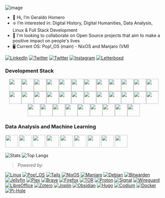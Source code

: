 ![image](https://user-images.githubusercontent.com/70844369/214718557-cfae56a9-07f7-4cd3-8464-1e379acccfd5.png)

- 👋 Hi, I’m Geraldo Homero
- ❇️ I’m interested in: Digital History, Digital Humanities, Data Analysis, Linux & Full Stack Development
- 💞️ I'm looking to collaborate on Open Source projects that aim to make a positive impact on people's lives
- 🖥️ Current OS: Pop!_OS (main) - NixOS and Manjaro (VM)

[![LinkedIn](https://img.shields.io/badge/LinkedIn-%230077B5.svg?style=for-the-badge&logo=linkedin&logoColor=white)](https://linkedin.com/in/geraldohomero/)
[![Twitter](https://img.shields.io/badge/Bluesky-006dc8.svg?style=for-the-badge&logo=bluesky&logoColor=white)](https://bsky.app/profile/geraldohomero.bsky.social)
[![Twitter](https://img.shields.io/badge/Twitter-%23000000.svg?style=for-the-badge&logo=x&logoColor=white)](https://twitter.com/geraldohomero)
[![Instagram](https://img.shields.io/badge/Instagram-%23E4405F.svg?style=for-the-badge&logo=Instagram&logoColor=white)](https://instagram.com/geraldohomero)
[![Letterboxd](https://img.shields.io/badge/Letterboxd-%23000000.svg?style=for-the-badge&logo=letterboxd&logoColor=white)](https://letterboxd.com/geraldohomero/)

### Development Stack

<div style="display: flex; flex-wrap: wrap; justify-content: center; align-items: center;">
  <a href="https://www.linux.org/" target="_blank"><img src="https://cdn.jsdelivr.net/gh/devicons/devicon/icons/linux/linux-original.svg" width="40" height="40"/></a>
  <a href="https://www.debian.org/" target="_blank"><img src="https://cdn.jsdelivr.net/gh/devicons/devicon/icons/debian/debian-original.svg" width="40" height="40"/></a>
  <a href="https://nixos.org/" target="_blank"><img src="https://cdn.jsdelivr.net/gh/devicons/devicon/icons/nixos/nixos-original.svg" width="40" height="40"/></a>
  <a href="https://ubuntu.com/" target="_blank"><img src="https://cdn.jsdelivr.net/gh/devicons/devicon@latest/icons/ubuntu/ubuntu-original.svg" width="40" height="40"/></a>
  <a href="https://archlinux.org/" target="_blank"><img src="https://cdn.jsdelivr.net/gh/devicons/devicon@latest/icons/archlinux/archlinux-original.svg" width="40" height="40"/></a>
  <a href="https://www.gnu.org/software/bash/" target="_blank"><img src="https://img.icons8.com/?size=100&id=9MJf0ngDwS8z&format=png&color=000000" width="40" height="40"/></a>
  <a href="https://www.docker.com/" target="_blank"><img src="https://cdn.jsdelivr.net/gh/devicons/devicon/icons/docker/docker-original.svg" width="40" height="40"/></a>
  <a href="https://git-scm.com/" target="_blank"><img src="https://cdn.jsdelivr.net/gh/devicons/devicon/icons/git/git-original.svg" width="40" height="40"/></a>
  <a href="https://github.com/" target="_blank"><img src="https://img.icons8.com/glyph-neue/64/FFFFFF/github.png" width="40" height="40"/></a>
  <a href="https://www.uml.org/" target="_blank"><img src="https://cdn.jsdelivr.net/gh/devicons/devicon@latest/icons/unifiedmodelinglanguage/unifiedmodelinglanguage-original.svg" width="40" height="40"/></a>
  <a href="https://www.ecma-international.org/" target= "_blank"><img src="https://cdn.jsdelivr.net/gh/devicons/devicon/icons/javascript/javascript-original.svg" width= "40" height= "40"/></a>
  <a href="https://www.typescriptlang.org/" target="_blank"><img src="https://cdn.jsdelivr.net/gh/devicons/devicon@latest/icons/typescript/typescript-original.svg" width="40" height="40"/></a>
  <a href="https://nodejs.org/"  target= "_blank"><img src="https://cdn.jsdelivr.net/gh/devicons/devicon/icons/nodejs/nodejs-original.svg" width= "40" height= "40"/></a>
  <a href="https://reactjs.org/" target= "_blank"><img src="https://cdn.jsdelivr.net/gh/devicons/devicon/icons/react/react-original.svg" width= "40" height= "40"/></a>
  <a href="https://nextjs.org/" target="_blank"><img src="https://cdn.jsdelivr.net/gh/devicons/devicon@latest/icons/nextjs/nextjs-original.svg" width="40" height="40"/></a>
  <a href="https://expo.dev" target="_blank"><img src="https://img.icons8.com/?size=100&id=4YmrqudTVJhf&format=png&color=000000" width="40" height="40"/></a>
  <a href="https://docs.microsoft.com/en-us/dotnet/csharp/" target= "_blank"><img src= "https://cdn.jsdelivr.net/gh/devicons/devicon/icons/csharp/csharp-original.svg" width= "40" height= "40"/></a>
  <a href="https://dotnet.microsoft.com/download/dotnet-core/" target= "_blank"><img src= "https://cdn.jsdelivr.net/gh/devicons/devicon/icons/dotnetcore/dotnetcore-original.svg" width= "40" height= "40"/></a>
  <a href="https://dotnet.microsoft.com/" target= "_blank"><img src= "https://cdn.jsdelivr.net/gh/devicons/devicon/icons/dot-net/dot-net-plain-wordmark.svg" width= "40" height= "40"/></a>
  <a href="https://html.spec.whatwg.org/" target="_blank"><img src="https://cdn.jsdelivr.net/gh/devicons/devicon/icons/html5/html5-original.svg" width="40" height="40"/></a>
  <a href="https://www.w3.org/Style/CSS/" target="_blank"><img src="https://cdn.jsdelivr.net/gh/devicons/devicon/icons/css3/css3-original.svg"  width="40" height="40"/></a>
  <a href="https://sass-lang.com/" target="_blank"><img src="https://cdn.jsdelivr.net/gh/devicons/devicon/icons/sass/sass-original.svg" width="40" height="40"/></a>
  <a href="https://tailwindcss.com/" target="_blank"><img src="https://cdn.jsdelivr.net/gh/devicons/devicon@latest/icons/tailwindcss/tailwindcss-original.svg" width= "40" height= "40"/></a>
  <a href="https://getbootstrap.com/" target= "_blank"><img src= "https://cdn.jsdelivr.net/gh/devicons/devicon/icons/bootstrap/bootstrap-original.svg" width= "40" height= "40"/></a>
  <a href="https://insomnia.rest/" target= "_blank"><img src="https://cdn.jsdelivr.net/gh/devicons/devicon@latest/icons/insomnia/insomnia-original.svg" width= "40" height= "40"/></a>
  <a href="https://www.mysql.com/" target= "_blank"><img src="https://cdn.jsdelivr.net/gh/devicons/devicon@latest/icons/mysql/mysql-original-wordmark.svg" width= "40" height= "40"/></a>
  <a href="https://www.microsoft.com/sqlserver/" target= "_blank"><img src="https://cdn.jsdelivr.net/gh/devicons/devicon@latest/icons/microsoftsqlserver/microsoftsqlserver-original.svg" width= "40" height= "40"/></a>
  <a href="https://www.mongodb.com/" target= "_blank"><img src="https://cdn.jsdelivr.net/gh/devicons/devicon@latest/icons/mongodb/mongodb-original-wordmark.svg" width= "40" height= "40"/></a>
  <a href="https://www.sqlite.org/index.html" target= "_blank"> <img src="https://cdn.jsdelivr.net/gh/devicons/devicon@latest/icons/sqlite/sqlite-original.svg" width= "40" height= "40"/></a>
  <a href="https://azure.microsoft.com/en-us/" target= "_blank"><img src= "https://cdn.jsdelivr.net/gh/devicons/devicon/icons/azure/azure-original.svg" width= "40" height= "40"/></a>
  <a href="https://gohugo.io/" target="_blank"><img src="https://cdn.jsdelivr.net/gh/devicons/devicon/icons/hugo/hugo-original.svg" width="40" height="40"/></a>
  <a href="https://www.gimp.org/" target="_blank"><img src="https://cdn.jsdelivr.net/gh/devicons/devicon/icons/gimp/gimp-original.svg" width="40" height="40"/></a>
  <a href="https://www.figma.com/" target="_blank"><img src="https://cdn.jsdelivr.net/gh/devicons/devicon/icons/figma/figma-original.svg" width="40" height="40"/></a>
</div>
<div>
<h3> Data Analysis and Machine Learning </h3>
<a href="https://python.org/" target="_blank"><img src="https://cdn.jsdelivr.net/gh/devicons/devicon/icons/python/python-original.svg" width="40" height="40"/></a>
<a href="https://spyder-ide.org/" target="_blank"><img src="https://cdn.jsdelivr.net/gh/devicons/devicon@latest/icons/spyder/spyder-plain.svg" width="40" height="40"/></a>
<a href="https://anaconda.org/" target="_blank"><img src="https://cdn.jsdelivr.net/gh/devicons/devicon@latest/icons/anaconda/anaconda-original.svg" width="40" height="40"/></a>
<a href="https://pytorch.org/" target="_blank"><img src="https://cdn.jsdelivr.net/gh/devicons/devicon@latest/icons/pytorch/pytorch-original.svg" width="40" height="40"/></a>
<a href="https://pandas.pydata.org/" target="_blank"><img src="https://cdn.jsdelivr.net/gh/devicons/devicon/icons/pandas/pandas-original.svg" width="40" height="40"/></a>
<a href="https://scikit-learn.org/stable/" target="_blank"><img src="https://cdn.jsdelivr.net/gh/devicons/devicon@latest/icons/scikitlearn/scikitlearn-original.svg" width="40" height="40"/></a>
<a href="https://jupyter.org/" target="_blank"><img src="https://cdn.jsdelivr.net/gh/devicons/devicon/icons/jupyter/jupyter-original.svg" width="40" height="40"/></a>
<a href="https://r-project.org/" target="_blank"><img src="https://cdn.jsdelivr.net/gh/devicons/devicon/icons/r/r-original.svg" width="40" height="40"/></a>
<a href="https://rstudio.com/" target="_blank"><img src="https://cdn.jsdelivr.net/gh/devicons/devicon/icons/rstudio/rstudio-original.svg" width="40" height="40"/></a>
</div>

![Stats](http://github-readme-stats-neon-phi.vercel.app/api?username=geraldohomero&show_icons=true&theme=transparent&bg_color=00000000&hide_border=true)
![Top Langs](https://github-readme-stats-neon-phi.vercel.app/api/top-langs/?username=geraldohomero&layout=compact&theme=transparent&bg_color=00000000&langs_count=8&hide_border=true&hide=markdown&exclude_repo=geraldohomero.github.io&)

>*Powered by:*

[![Linux](https://img.shields.io/badge/Linux-FCC624?style=for-the-badge&logo=linux&logoColor=black)](https://linux.org/)
[![Pop!\_OS](https://img.shields.io/badge/pop!\_os-48B9C7?style=for-the-badge&logo=popos&logoColor=white)](https://pop.system76.com/)
[![Tails](https://img.shields.io/badge/Tails%20-56347C?&style=for-the-badge&logo=tails&logoColor=white)](https://tails.boum.org/)
[![NixOS](https://img.shields.io/badge/nixos-5277C3.svg?style=for-the-badge&logo=nixos&logoColor=white)](https://nixos.org/)
[![Manjaro](https://img.shields.io/badge/Manjaro-35BF5C?style=for-the-badge&logo=Manjaro&logoColor=white)](https://manjaro.org/)
[![Debian](https://img.shields.io/badge/Debian-D70A53?style=for-the-badge&logo=debian&logoColor=white)](https://debian.org/)
[![Bitwarden](https://img.shields.io/badge/bitwarden-%23175DDC.svg?style=for-the-badge&logo=bitwarden&logoColor=white)](https://bitwarden.com/)
[![Jellyfin](https://img.shields.io/badge/jellyfin-%23000B25.svg?style=for-the-badge&logo=Jellyfin&logoColor=00A4DC)](https://jellyfin.org/)
[![Plex](https://img.shields.io/badge/plex-%23E5A00D.svg?style=for-the-badge&logo=plex&logoColor=white)](https://www.plex.tv/)
[![Brave](https://img.shields.io/badge/Brave-FB542B?style=for-the-badge&logo=Brave&logoColor=white)](https://brave.com/)
[![Firefox](https://img.shields.io/badge/Firefox-FF7139?style=for-the-badge&logo=Firefox-Browser&logoColor=white)](https://www.mozilla.org/)
[![TOR](https://img.shields.io/badge/tor-%237E4798.svg?style=for-the-badge&logo=tor-project&logoColor=white)](https://www.torproject.org/)
[![Proton](https://img.shields.io/badge/Proton-6D4AFF.svg?style=for-the-badge&logo=proton&logoColor=white)](https://proton.me/)
[![Signal](https://img.shields.io/badge/Signal-%23039BE5.svg?style=for-the-badge&logo=Signal&logoColor=white)](https://signal.org/)
[![Wireguard](https://img.shields.io/badge/wireguard-%2388171A.svg?style=for-the-badge&logo=wireguard&logoColor=white)](https://www.wireguard.com/)
[![LibreOffice](https://img.shields.io/badge/LibreOffice-%2318A303?style=for-the-badge&logo=LibreOffice&logoColor=white)](https://libreoffice.org/)
[![Zotero](https://img.shields.io/badge/zotero-CC2936.svg?style=for-the-badge&logo=zotero&logoColor=white)](https://zotero.org/)
[![Joplin](https://img.shields.io/badge/joplin-1071D3.svg?style=for-the-badge&logo=joplin&logoColor=white)](https://joplinapp.org/)
[![Obsidian](https://img.shields.io/badge/Obsidian-%23483699.svg?style=for-the-badge&logo=obsidian&logoColor=white)](https://obsidian.md/)
[![Hugo](https://img.shields.io/badge/Hugo-black.svg?style=for-the-badge&logo=Hugo)](https://gohugo.io/)
[![Codium](https://img.shields.io/badge/VSCodium-2F80ED.svg?style=for-the-badge&logo=vscodium&logoColor=white)](https://vscodium.com/)
[![Docker](https://img.shields.io/badge/docker-%230db7ed.svg?style=for-the-badge&logo=docker&logoColor=white)](https://www.docker.com/)
[![Pi-Hole](https://img.shields.io/badge/pihole-%2396060C.svg?style=for-the-badge&logo=pi-hole&logoColor=white)](https://pi-hole.net/)
